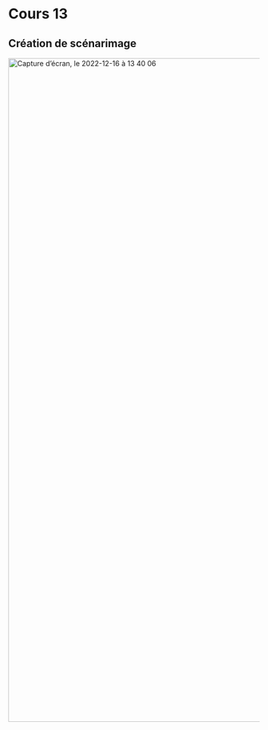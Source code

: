 # Cours 13
## Création de scénarimage


<img width="1331" alt="Capture d’écran, le 2022-12-16 à 13 40 06" src="https://user-images.githubusercontent.com/112189867/208166672-71867bd1-946e-4586-943f-7de1f3f488f3.png">

